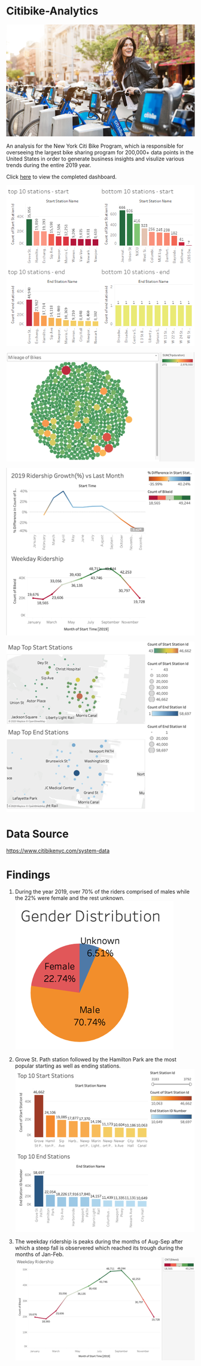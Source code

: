 # Citibike-Analytics

![](Images/Image_1.png)

An analysis for the New York Citi Bike Program, which ia responsible for overseeing the largest bike sharing program for 200,000+ data points in the United States in order to generate business insights and visulize various trends during the entire 2019 year. 

Click [here](https://public.tableau.com/profile/aditya.bhatnagar3494#!/vizhome/2019CitiBikeAnalysis/MileageofBikes?publish=yes) to view the completed dashboard.

![](Images/Chart_1.png)

![](Images/Chart_4.png)

![](Images/Chart_2.png)

![](Images/Chart_3.png)

# Data Source
https://www.citibikenyc.com/system-data

# Findings
1) During the year 2019, over 70% of the riders comprised of males while the 22% were female and the rest unknown. 
![](Images/Gender.png)

2) Grove St. Path station followed by the Hamilton Park are the most popular starting as well as ending stations.
![](Images/Top_Stations.png)

3) The weekday ridership is peaks during the months of Aug-Sep after which a steep fall is observered which reached its trough during the months of Jan-Feb. 
![](Images/Weekday_Ridership.png)
